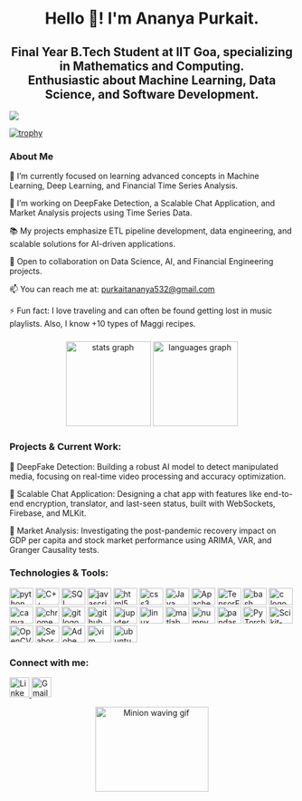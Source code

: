 <h1 align="center">Hello 👋! I'm Ananya Purkait.<br></h1>
<h2 align="center"> 
  Final Year B.Tech Student at IIT Goa, specializing in Mathematics and Computing.<br> 
  Enthusiastic about Machine Learning, Data Science, and Software Development.<br> 
</h2> 

![](https://komarev.com/ghpvc/?username=24PAnanya)

[![trophy](https://github-profile-trophy.vercel.app/?username=24PAnanya&theme=onedark)](https://github.com/24PAnanya/github-profile-trophy)

 <h3> About Me </h3>

🌱 I’m currently focused on learning advanced concepts in Machine Learning, Deep Learning, and Financial Time Series Analysis.

🎯 I’m working on DeepFake Detection, a Scalable Chat Application, and Market Analysis projects using Time Series Data.

📚 My projects emphasize ETL pipeline development, data engineering, and scalable solutions for AI-driven applications.

🤝 Open to collaboration on Data Science, AI, and Financial Engineering projects.

📫 You can reach me at: purkaitananya532@gmail.com

⚡ Fun fact: I love traveling and can often be found getting lost in music playlists. Also, I know +10 types of Maggi recipes.


###

<div align="center">
  <img src="https://github-readme-stats.vercel.app/api?hide_title=false&hide_rank=false&show_icons=true&include_all_commits=true&count_private=true&disable_animations=false&theme=dracula&locale=en&hide_border=false&username=24PAnanya" height="150" alt="stats graph"  />
  <img src="https://github-readme-stats.vercel.app/api/top-langs?locale=en&hide_title=false&layout=compact&card_width=320&langs_count=5&theme=dracula&hide_border=false&username=24PAnanya" height="150" alt="languages graph"  />
</div>

###
<h3> Projects & Current Work: </h3> 
🎯 DeepFake Detection: Building a robust AI model to detect manipulated media, focusing on real-time video processing and accuracy optimization. 

🎯 Scalable Chat Application: Designing a chat app with features like end-to-end encryption, translator, and last-seen status, built with WebSockets, Firebase, and MLKit.

🎯 Market Analysis: Investigating the post-pandemic recovery impact on GDP per capita and stock market performance using ARIMA, VAR, and Granger Causality tests. 

###
<h3>Technologies & Tools:</h3>
<div align="left">
  <img src="https://cdn.jsdelivr.net/gh/devicons/devicon/icons/python/python-original.svg" height="30" width="42" alt="python logo"  />
  <img src="https://cdn.jsdelivr.net/gh/devicons/devicon/icons/cplusplus/cplusplus-original.svg" height="30" width="42" alt="C++" /> 
  <img src="https://upload.wikimedia.org/wikipedia/commons/8/87/Sql_data_base_with_logo.png" height="30" width="42" alt="SQL" />
  <img src="https://cdn.jsdelivr.net/gh/devicons/devicon/icons/javascript/javascript-original.svg" height="30" width="42" alt="javascript logo"  />
  <img src="https://cdn.jsdelivr.net/gh/devicons/devicon/icons/html5/html5-original.svg" height="30" width="42" alt="html5 logo"  />
  <img src="https://cdn.jsdelivr.net/gh/devicons/devicon/icons/css3/css3-original.svg" height="30" width="42" alt="css3 logo"  />
   <img src="https://cdn.jsdelivr.net/gh/devicons/devicon/icons/java/java-original.svg" height="30" width="42" alt="Java" />
 <img src="https://cdn.jsdelivr.net/gh/devicons/devicon/icons/apache/apache-original.svg" height="30" width="42" alt="Apache" />
  <img src="https://cdn.jsdelivr.net/gh/devicons/devicon/icons/tensorflow/tensorflow-original.svg" height="30" width="42" alt="TensorFlow" />
  <img src="https://cdn.jsdelivr.net/gh/devicons/devicon/icons/bash/bash-original.svg" height="30" width="42" alt="bash logo"  />
  <img src="https://cdn.jsdelivr.net/gh/devicons/devicon/icons/c/c-original.svg" height="30" width="42" alt="c logo"  />
  <img src="https://cdn.jsdelivr.net/gh/devicons/devicon/icons/canva/canva-original.svg" height="30" width="42" alt="canva logo"  />
  <img src="https://cdn.jsdelivr.net/gh/devicons/devicon/icons/chrome/chrome-original.svg" height="30" width="42" alt="chrome logo"  />
  <img src="https://cdn.jsdelivr.net/gh/devicons/devicon/icons/git/git-original.svg" height="30" width="42" alt="git logo"  />
  <img src="https://cdn.jsdelivr.net/gh/devicons/devicon/icons/github/github-original.svg" height="30" width="42" alt="github logo"  />
  <img src="https://cdn.jsdelivr.net/gh/devicons/devicon/icons/jupyter/jupyter-original.svg" height="30" width="42" alt="jupyter logo"  />
  <img src="https://cdn.jsdelivr.net/gh/devicons/devicon/icons/linux/linux-original.svg" height="30" width="42" alt="linux logo"  />
  <img src="https://cdn.jsdelivr.net/gh/devicons/devicon/icons/matlab/matlab-original.svg" height="30" width="42" alt="matlab logo"  />
  <img src="https://cdn.jsdelivr.net/gh/devicons/devicon/icons/numpy/numpy-original.svg" height="30" width="42" alt="numpy logo"  />
  <img src="https://cdn.jsdelivr.net/gh/devicons/devicon/icons/pandas/pandas-original.svg" height="30" width="42" alt="pandas logo"  />
   <img src="https://cdn.jsdelivr.net/gh/devicons/devicon/icons/pytorch/pytorch-original.svg" height="30" width="42" alt="PyTorch" /> 
  <img src="https://upload.wikimedia.org/wikipedia/commons/0/05/Scikit_learn_logo_small.svg" height="30" width="42" alt="Scikit-Learn" />
  <img src="https://cdn.jsdelivr.net/gh/devicons/devicon/icons/opencv/opencv-original.svg" height="30" width="42" alt="OpenCV" /> 
  <img src="https://seaborn.pydata.org/_images/logo-tall-lightbg.svg" height="30" width="42" alt="Seaborn" />
  <img src="https://upload.wikimedia.org/wikipedia/commons/f/fb/Adobe_Illustrator_CC_icon.svg" height="30" width="42" alt="Adobe Illustrator" />
  <img src="https://cdn.jsdelivr.net/gh/devicons/devicon/icons/vim/vim-original.svg" height="30" width="42" alt="vim logo"  />
  <img src="https://cdn.jsdelivr.net/gh/devicons/devicon/icons/ubuntu/ubuntu-plain.svg" height="30" width="42" alt="ubuntu logo"  />
  
</div>

###

<h3>Connect with me:</h3> 
<div align="left"> 
  <a href="https://www.linkedin.com/in/ananya-purkait-63b462203/"> <img src="https://img.shields.io/static/v1?message=LinkedIn&logo=linkedin&label=&color=0077B5&logoColor=white&style=for-the-badge" height="35" alt="LinkedIn" /> </a>
  <a href="mailto:purkaitananya532@gmail.com"> <img src="https://img.shields.io/static/v1?message=Gmail&logo=gmail&label=&color=D14836&logoColor=white&style=for-the-badge" height="35" alt="Gmail" /> </a> 
</div>

<p align="center"> <img src="https://media.giphy.com/media/xT9IgzoKnwFNmISR8I/giphy.gif" height="150" width="200" alt="Minion waving gif" /> </p>

<br clear="both">


